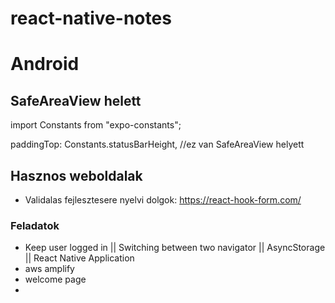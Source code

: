 # react-native-notes

# Android

## SafeAreaView helett
  import Constants from "expo-constants";
  
  paddingTop: Constants.statusBarHeight,  //ez van SafeAreaView helyett

## Hasznos weboldalak

* Validalas fejlesztesere nyelvi dolgok:  https://react-hook-form.com/

### Feladatok

* Keep user logged in || Switching between two navigator || AsyncStorage || React Native Application
* aws amplify
* welcome page
* 
